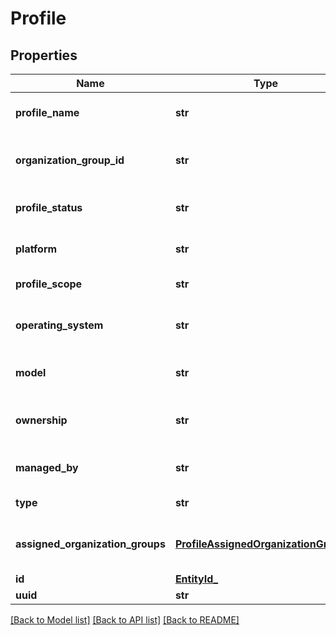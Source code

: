 # Profile

## Properties
Name | Type | Description | Notes
------------ | ------------- | ------------- | -------------
**profile_name** | **str** | Gets or sets the name of the Profile. | [optional] 
**organization_group_id** | **str** | Gets or sets the profile&#39;s Organization Group. | [optional] 
**profile_status** | **str** | Gets or sets the status of the Profile. | [optional] 
**platform** | **str** | Gets or sets the platform name. | [optional] 
**profile_scope** | **str** | Gets or sets profileScope. | [optional] 
**operating_system** | **str** | Gets or sets the Operating System. | [optional] 
**model** | **str** | Gets or sets the device model. | [optional] 
**ownership** | **str** | Gets or sets the Ownership type. | [optional] 
**managed_by** | **str** | Gets or sets profile Managed by. | [optional] 
**type** | **str** | Gets or sets profile Type. | [optional] 
**assigned_organization_groups** | [**ProfileAssignedOrganizationGroups_**](ProfileAssignedOrganizationGroups_.md) | Gets or sets profile Assigned LGs. | [optional] 
**id** | [**EntityId_**](EntityId_.md) |  | [optional] 
**uuid** | **str** |  | [optional] 

[[Back to Model list]](../README.md#documentation-for-models) [[Back to API list]](../README.md#documentation-for-api-endpoints) [[Back to README]](../README.md)



